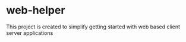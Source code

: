 # web-helper
This project is created to simplify getting started with web based client server applications
